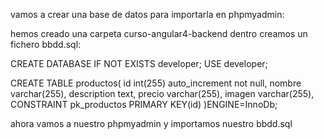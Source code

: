 vamos a crear una base de datos para importarla en phpmyadmin:

hemos creado una carpeta curso-angular4-backend dentro creamos un fichero bbdd.sql:

CREATE DATABASE IF NOT EXISTS developer;
USE developer;

CREATE TABLE productos(
id int(255) auto_increment not null,
nombre varchar(255),
description text,
precio varchar(255),
imagen varchar(255),
CONSTRAINT pk_productos PRIMARY KEY(id)
)ENGINE=InnoDb;

ahora vamos a nuestro phpmyadmin y importamos nuestro bbdd.sql 